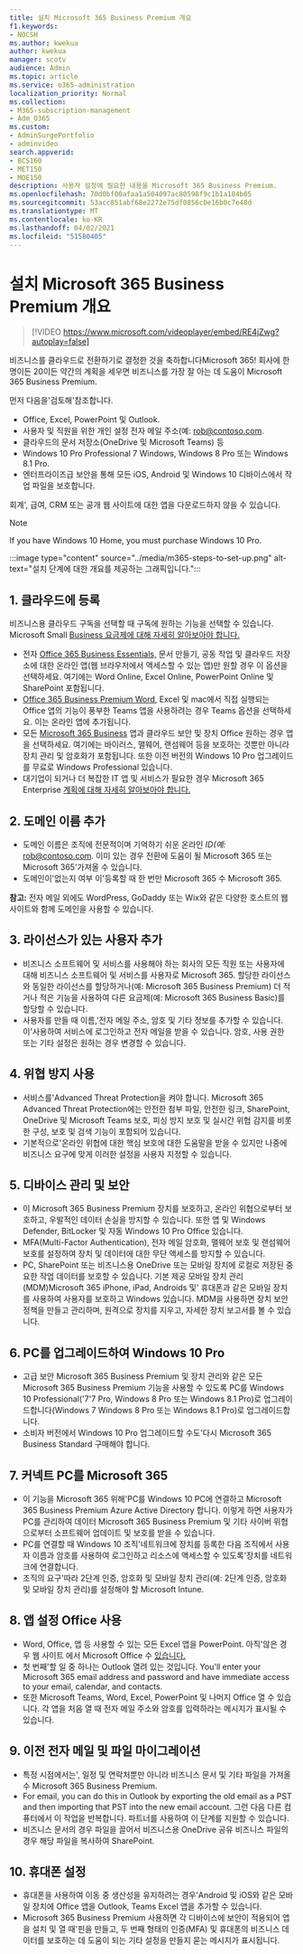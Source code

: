 ```yaml
---
title: 설치 Microsoft 365 Business Premium 개요
f1.keywords:
- NOCSH
ms.author: kwekua
author: kwekua
manager: scotv
audience: Admin
ms.topic: article
ms.service: o365-administration
localization_priority: Normal
ms.collection:
- M365-subscription-management
- Adm_O365
ms.custom:
- AdminSurgePortfolio
- adminvideo
search.appverid:
- BCS160
- MET150
- MOE150
description: 사용자 설정에 필요한 내용을 Microsoft 365 Business Premium.
ms.openlocfilehash: 70d0bf00afaa1a504097ac80598f9c1b1a184b05
ms.sourcegitcommit: 53acc851abf68e2272e75df0856c0e16b0c7e48d
ms.translationtype: MT
ms.contentlocale: ko-KR
ms.lasthandoff: 04/02/2021
ms.locfileid: "51580405"
---
```

# <a name="overview-of-microsoft-365-business-premium-setup"></a>설치 Microsoft 365 Business Premium 개요

> [!VIDEO https://www.microsoft.com/videoplayer/embed/RE4jZwg?autoplay=false]

비즈니스를 클라우드로 전환하기로 결정한 것을 축하합니다Microsoft 365! 회사에 한 명이든 20이든 약간의 계획을 세우면 비즈니스를 가장 잘 아는 데 도움이 Microsoft 365 Business Premium.

먼저 다음을&#39;검토해&#39;참조합니다.

- Office, Excel, PowerPoint 및 Outlook.
- 사용자 및 직원을 위한 개인 설정 전자 메일 주소(예: rob@contoso.com.
- 클라우드의 문서 저장소(OneDrive 및 Microsoft Teams) 등
- Windows 10 Pro Professional 7 Windows, Windows 8 Pro 또는 Windows 8.1 Pro.
- 엔터프라이즈급 보안을 통해 모든 iOS, Android 및 Windows 10 디바이스에서 작업 파일을 보호합니다.

회계&#39;, 급여, CRM 또는 공개 웹 사이트에 대한 앱을 다운로드하지 않을 수 있습니다.

> [!NOTE]
> If you have Windows 10 Home, you must purchase Windows 10 Pro.  


:::image type="content" source="../media/m365-steps-to-set-up.png" alt-text="설치 단계에 대한 개요를 제공하는 그래픽입니다.":::

## <a name="1-sign-up-for-the-cloud"></a>1. 클라우드에 등록

비즈니스용 클라우드 구독을 선택할 때 구독에 원하는 기능을 선택할 수 있습니다. Microsoft Small [Business 요금제에 대해 자세히 알아보아야 합니다.](https://www.microsoft.com/microsoft-365/business?rtc=1)

- 전자 [Office 365 Business Essentials,](https://www.microsoft.com/en-us/p/office-365-business-essentials/cfq7ttc0k59v?rtc=1&amp;activetab=pivot:overviewtab) 문서 만들기, 공동 작업 및 클라우드 저장소에 대한 온라인 앱(웹 브라우저에서 액세스할 수 있는 앱)만 원할 경우 이 옵션을 선택하세요. 여기에는 Word Online, Excel Online, PowerPoint Online 및 SharePoint 포함됩니다.
- [Office 365 Business Premium Word,](https://products.office.com/en-us/business/office-365-business-premium) Excel 및 mac에서 직접 실행되는 Office 앱의 기능이 풍부한 Teams 앱을 사용하려는 경우 Teams 옵션을 선택하세요. 이는 온라인 앱에 추가됩니다.
- 모든 [Microsoft 365 Business](https://www.microsoft.com/microsoft-365/business?rtc=1) 앱과 클라우드 보안 및 장치 Office 원하는 경우 앱을 선택하세요. 여기에는 바이러스, 맬웨어, 랜섬웨어 등을 보호하는 것뿐만 아니라 장치 관리 및 암호화가 포함됩니다. 또한 이전 버전의 Windows 10 Pro 업그레이드를 무료로 Windows Professional 있습니다.
- 대기업이 되거나 더 복잡한 IT 앱 및 서비스가 필요한 경우 Microsoft 365 Enterprise [계획에 대해 자세히 알아보아야 합니다.](https://www.microsoft.com/microsoft-365/compare-all-microsoft-365-plans)


## <a name="2-add-a-domain-name"></a>2. 도메인 이름 추가

- 도메인 이름은 조직에 전문적이며 기억하기 쉬운 온라인 _ID(예:_ rob@contoso.com. 이미 있는 경우 전환에 도움이 될 Microsoft 365 또는 Microsoft 365&#39;가져올 수 있습니다.
- 도메인이&#39;없는지 여부 이&#39;등록할 때 한 번만 Microsoft 365 수 Microsoft 365.

**참고:**  전자 메일 외에도 WordPress, GoDaddy 또는 Wix와 같은 다양한 호스트의 웹 사이트와 함께 도메인을 사용할 수 있습니다.

## <a name="3-add-users-with-licenses"></a>3. 라이선스가 있는 사용자 추가

- 비즈니스 소프트웨어 및 서비스를 사용해야 하는 회사의 모든 직원 또는 사용자에 대해 비즈니스 소프트웨어 및 서비스를 사용자로 Microsoft 365. 할당한 라이선스와 동일한 라이선스를 할당하거나(예: Microsoft 365 Business Premium) 더 적거나 적은 기능을 사용하여 다른 요금제(예: Microsoft 365 Business Basic)를 할당할 수 있습니다.
- 사용자를 만들 때 이름,&#39;전자 메일 주소, 암호 및 기타 정보를 추가할 수 있습니다. 이&#39;사용하여 서비스에 로그인하고 전자 메일을 받을 수 있습니다. 암호, 사용 권한 또는 기타 설정은 원하는 경우 변경할 수 있습니다.


## <a name="4-enable-threat-protection"></a>4. 위협 방지 사용

- 서비스를&#39;Advanced Threat Protection을 켜야 합니다. Microsoft 365 Advanced Threat Protection에는 안전한 첨부 파일, 안전한 링크, SharePoint, OneDrive 및 Microsoft Teams 보호, 피싱 방지 보호 및 실시간 위협 감지를 비롯한 구성, 보호 및 검색 기능이 포함되어 있습니다.
- 기본적으로&#39;온라인 위협에 대한 핵심 보호에 대한 도움말을 받을 수 있지만 나중에 비즈니스 요구에 맞게 이러한 설정을 사용자 지정할 수 있습니다.

## <a name="5-manage-and-secure-your-devices"></a>5. 디바이스 관리 및 보안

- 이 Microsoft 365 Business Premium 장치를 보호하고, 온라인 위협으로부터 보호하고, 우발적인 데이터 손실을 방지할 수 있습니다. 또한 앱 및 Windows Defender, BitLocker 및 자동 Windows 10 Pro Office 있습니다.
- MFA(Multi-Factor Authentication), 전자 메일 암호화, 맬웨어 보호 및 랜섬웨어 보호를 설정하여 장치 및 데이터에 대한 무단 액세스를 방지할 수 있습니다.
- PC, SharePoint 또는 비즈니스용 OneDrive 또는 모바일 장치에 로컬로 저장된 중요한 작업 데이터를 보호할 수 있습니다. 기본 제공 모바일 장치 관리(MDM)Microsoft 365 iPhone, iPad, Androids 및&#39; 휴대폰과 같은 모바일 장치를 사용하여 사용자를 보호하고 Windows 있습니다. MDM을 사용하면 장치 보안 정책을 만들고 관리하며, 원격으로 장치를 지우고, 자세한 장치 보고서를 볼 수 있습니다.

## <a name="6-upgrade-your-pcs-to-windows-10-pro"></a>6. PC를 업그레이드하여 Windows 10 Pro

- 고급 보안 Microsoft 365 Business Premium 및 장치 관리와 같은 모든 Microsoft 365 Business Premium 기능을 사용할 수 있도록 PC를 Windows 10 Professional(&#39;7&#39;7 Pro, Windows 8 Pro 또는 Windows 8.1 Pro)로 업그레이드합니다(Windows 7 Windows 8 Pro 또는 Windows 8.1 Pro)로 업그레이드합니다.
- 소비자 버전에서 Windows 10 Pro 업그레이드할 수도&#39;다시 Microsoft 365 Business Standard 구매해야 합니다.

## <a name="7-connect-your-pcs-to-microsoft-365"></a>7. 커넥트 PC를 Microsoft 365

- 이 기능을 Microsoft 365 위해&#39;PC를 Windows 10 PC에 연결하고 Microsoft 365 Business Premium Azure Active Directory 합니다. 이렇게 하면 사용자가 PC를 관리하여 데이터 Microsoft 365 Business Premium 및 기타 사이버 위협으로부터 소프트웨어 업데이트 및 보호를 받을 수 있습니다.
- PC를 연결할 때 Windows 10 조직&#39;네트워크에 장치를 등록한 다음 조직에서 사용자 이름과 암호를 사용하여 로그인하고 리소스에 액세스할 수 있도록&#39;장치를 네트워크에 연결합니다.
- 조직의 요구&#39;따라 2단계 인증, 암호화 및 모바일 장치 관리(예: 2단계 인증, 암호화 및 모바일 장치 관리)를 설정해야 할 Microsoft Intune.

## <a name="8-set-up-and-use-office-apps"></a>8. 앱 설정 Office 사용

- Word, Office, 앱 등 사용할 수 있는 모든 Excel 앱을 PowerPoint. 아직&#39;않은 경우 웹 사이트 에서 Microsoft Office 수 [있습니다.](https://www.office.com/)
- 첫 번째&#39;할 일 중 하나는 Outlook 열려 있는 것입니다. You&#39;ll enter your Microsoft 365 email address and password and have immediate access to your email, calendar, and contacts.
- 또한 Microsoft Teams, Word, Excel, PowerPoint 및 나머지 Office 열 수 있습니다. 각 앱을 처음 열 때 전자 메일 주소와 암호를 입력하라는 메시지가 표시될 수 있습니다.

## <a name="9-migrate-old-email-and-files"></a>9. 이전 전자 메일 및 파일 마이그레이션

- 특정 시점에서는&#39;, 일정 및 연락처뿐만 아니라 비즈니스 문서 및 기타 파일을 가져올 수 Microsoft 365 Business Premium.
- For email, you can do this in Outlook by exporting the old email as a PST and then importing that PST into the new email account. 그런 다음 다른 컴퓨터에서 이 작업을 반복합니다. 파트너를 사용하여 이 단계를 지원할 수 있습니다.
- 비즈니스 문서의 경우 파일을 끌어서 비즈니스용 OneDrive 공유 비즈니스 파일의 경우 해당 파일을 복사하여 SharePoint.

## <a name="10-set-up-your-phones"></a>10. 휴대폰 설정

- 휴대폰을 사용하여 이동 중 생산성을 유지하려는 경우&#39;Android 및 iOS와 같은 모바일 장치에 Office 앱을 Outlook, Teams Excel 앱을 추가할 수 있습니다.
- Microsoft 365 Business Premium 사용하면 각 디바이스에 보안이 적용되어 앱을 설치 및 열 때&#39;핀을 만들고, 두 번째 형태의 인증(MFA) 및 휴대폰의 비즈니스 데이터를 보호하는 데 도움이 되는 기타 설정을 만들지 묻는 메시지가 표시됩니다.